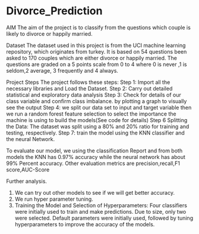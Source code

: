 # Divorce_Prediction
AIM
The aim of the project is to classify from the questions which couple is likely to divorce or happily married.

Dataset
The dataset used in this project is from the UCI machine learning repository, which originates from turkey. It is based on 54 questions been asked to 170 couples which are either divorce or happily married. The questions are graded on a 5 points scale from 0 to 4 where 0 is never ,1 is seldom,2 average, 3 frequently and 4 always.

Project Steps
The project follows these steps:
Step 1: Import all the necessary libraries and Load the Dataset.
Step 2: Carry out detailed statistical and exploratory data analysis
Step 3: Check for details of our class variable and confirm class imbalance. by plotting a graph to visually see the output
Step 4: we split our data set to input and target variable  then we run a random forest feature selection to select the  importance the machine is using to build the models(See code for details)
Step 6 Splitting the Data: The dataset was split using a 80% and 20% ratio for training and testing, respectively.
Step 7: train the model using the KNN classifier and the neural Network.

To evaluate our model, we using the classification Report and from both models the KNN has 0.97% accuracy while the neural network has about 99% Percent accuracy. Other evaluation metrics are precision,recall,F1 score,AUC-Score

Further analysis.
1.	We can try out other models to see if we will get better accuracy.
2.	We run hyper parameter tuning.
6. Training the Model and Selection of Hyperparameters: Four classifiers were initially used to train and make predictions. Due to size, only two were selected. Default parameters were initially used, followed by tuning hyperparameters to improve the accuracy of the models.

